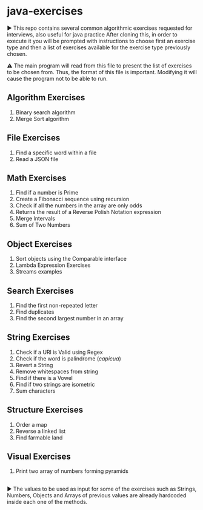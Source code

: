 # java-exercises
▶️ This repo contains several common algorithmic exercises requested for interviews, also useful for java practice
After cloning this, in order to execute it you will be prompted with instructions to choose first an exercise type and then a list of exercises available for the exercise type previously chosen.

⚠️ The main program will read from this file to present the list of exercises to be chosen from. Thus, the format of this file is important. Modifying it will cause the program not to be able to run.

## Algorithm Exercises
1. Binary search algorithm
2. Merge Sort algorithm

## File Exercises
1. Find a specific word within a file
2. Read a JSON file

## Math Exercises
1. Find if a number is Prime
2. Create a Fibonacci sequence using recursion
3. Check if all the numbers in the array are only odds
4. Returns the result of a Reverse Polish Notation expression
5. Merge Intervals
6. Sum of Two Numbers

## Object Exercises
1. Sort objects using the Comparable interface
2. Lambda Expression Exercises
3. Streams examples

## Search Exercises
1. Find the first non-repeated letter
2. Find duplicates
3. Find the second largest number in an array

## String Exercises
1. Check if a URl is Valid using Regex 
2. Check if the word is palindrome (_capicua_)
3. Revert a String 
4. Remove whitespaces from string 
5. Find if there is a Vowel
6. Find if two strings are isometric
7. Sum characters

## Structure Exercises
1. Order a map
2. Reverse a linked list
3. Find farmable land

## Visual Exercises
1. Print two array of numbers forming pyramids

##
▶️ The values to be used as input for some of the exercises such as Strings, Numbers, Objects and Arrays of previous values are already hardcoded inside each one of the methods.

